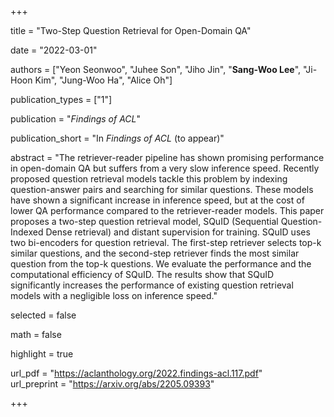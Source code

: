 +++

title = "Two-Step Question Retrieval for Open-Domain QA"

date = "2022-03-01"

authors = ["Yeon Seonwoo", "Juhee Son", "Jiho Jin", "**Sang-Woo Lee**", "Ji-Hoon Kim", "Jung-Woo Ha", "Alice Oh"]

publication_types = ["1"]

publication = "*Findings of ACL*"

publication_short = "In *Findings of ACL* (to appear)"

abstract = "The retriever-reader pipeline has shown promising performance in open-domain QA but suffers from a very slow inference speed. Recently proposed question retrieval models tackle this problem by indexing question-answer pairs and searching for similar questions. These models have shown a significant increase in inference speed, but at the cost of lower QA performance compared to the retriever-reader models. This paper proposes a two-step question retrieval model, SQuID (Sequential Question-Indexed Dense retrieval) and distant supervision for training. SQuID uses two bi-encoders for question retrieval. The first-step retriever selects top-k similar questions, and the second-step retriever finds the most similar question from the top-k questions. We evaluate the performance and the computational efficiency of SQuID. The results show that SQuID significantly increases the performance of existing question retrieval models with a negligible loss on inference speed."

selected = false

math = false

highlight = true

url_pdf = "https://aclanthology.org/2022.findings-acl.117.pdf"  
url_preprint = "https://arxiv.org/abs/2205.09393"  

+++
